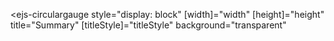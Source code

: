 <ejs-circulargauge
  style="display: block"
  [width]="width"
  [height]="height"
  title="Summary"
  [titleStyle]="titleStyle"
  background="transparent"
>
  <e-axes>
    <e-axis
      startAngle="0"
      endAngle="270"
      minimum="0"
      maximum="100"
      [majorTicks]="ticks"
      [minorTicks]="ticks"
      [lineStyle]="lineStyle"
      [labelStyle]="labelStyle"
      [annotations]="annotations"
      [ranges]="ranges"
    >
      <e-pointers> </e-pointers>
    </e-axis>
  </e-axes>
</ejs-circulargauge>
